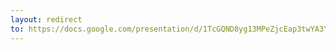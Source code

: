 ```yaml
---
layout: redirect
to: https://docs.google.com/presentation/d/1TcGQND8yg13MPeZjcEap3twYA3YOzZPxt2qki5OVgkI/edit?usp=sharing
---
```

